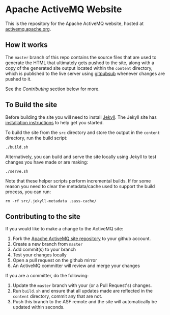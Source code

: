 Apache ActiveMQ Website
=======================

This is the repository for the Apache ActiveMQ website, hosted at [activemq.apache.org](http://activemq.apache.org/).

How it works
------------
The `master` branch of this repo contains the source files that are used to generate the HTML that ultimately gets pushed to the site, along with
a copy of the generated site output located within the `content` directory, which is published to the live server using
[gitpubsub](http://www.apache.org/dev/gitpubsub.html) whenever changes are pushed to it.

See the *Contributing* section below for more.


To Build the site
-----------------

Before building the site you will need to install [Jekyll](https://jekyllrb.com/).  The Jekyll site has [installation instructions](https://jekyllrb.com/docs/installation/) to help get you started.

To build the site from the `src` directory and store the output in the `content` directory, run the build script:

    ./build.sh

Alternatively, you can build and serve the site locally using Jekyll to test changes you have made or are making:

    ./serve.sh

Note that these helper scripts perform incremental builds. If for some reason you need to clear the metadata/cache used to support the build process, you can run:

    rm -rf src/.jekyll-metadata .sass-cache/

Contributing to the site
------------------------
If you would like to make a change to the ActiveMQ site:

1. Fork the [Apache ActiveMQ site repository](https://github.com/apache/activemq-website) to your github account.
2. Create a new branch from `master`
3. Add commit(s) to your branch
4. Test your changes locally
5. Open a pull request on the github mirror
6. An ActiveMQ committer will review and merge your changes

If you are a committer, do the following:

1. Update the `master` branch with your (or a Pull Request's) changes.
2. Run `build.sh` and ensure that all updates made are reflected in the `content` directory, commit any that are not.
3. Push this branch to the ASF remote and the site will automatically be updated within seconds.

